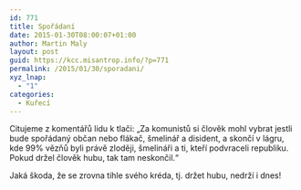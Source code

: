 ```yaml
---
id: 771
title: Spořádaní
date: 2015-01-30T08:00:07+01:00
author: Martin Maly
layout: post
guid: https://kcc.misantrop.info/?p=771
permalink: /2015/01/30/sporadani/
xyz_lnap:
  - "1"
categories:
  - Kuřecí
---
```

Citujeme z komentářů lidu k tlači: &#8222;Za komunistů si člověk mohl vybrat jestli bude spořádaný občan nebo flákač, šmelinář a disident, a skončí v lágru, kde 99% vězňů byli právě zloději, šmelináři a ti, kteří podvraceli republiku. Pokud držel člověk hubu, tak tam neskončil.&#8220;

Jaká škoda, že se zrovna tihle svého kréda, tj. držet hubu, nedrží i dnes!